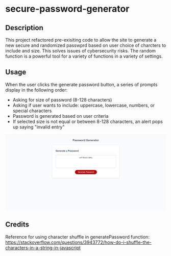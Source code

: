 # secure-password-generator

## Description

This project refactored pre-exisiting code to allow the site to generate a new secure and randomized passwprd based on user choice of charcters to include and size. This solves issues of cybersecurity risks. The random function is a powerful tool for a variety of functions in a variety of settings.

## Usage

When the user clicks the generate password button, a series of prompts display in the following order:
- Asking for size of password (8-128 characters)
- Asking if user wants to include: uppercase, lowercase, numbers, or special characters
- Password is generated based on user criteria
- If selected size is not equal or between 8-128 characters, an alert pops up saying "invalid entry"

![The Password Generator application displays a red button to "Generate Password".](.\Assets\password-generator-pic.png)

## Credits

Reference for using character shuffle in generatePassword function:
  https://stackoverflow.com/questions/3943772/how-do-i-shuffle-the-characters-in-a-string-in-javascript



